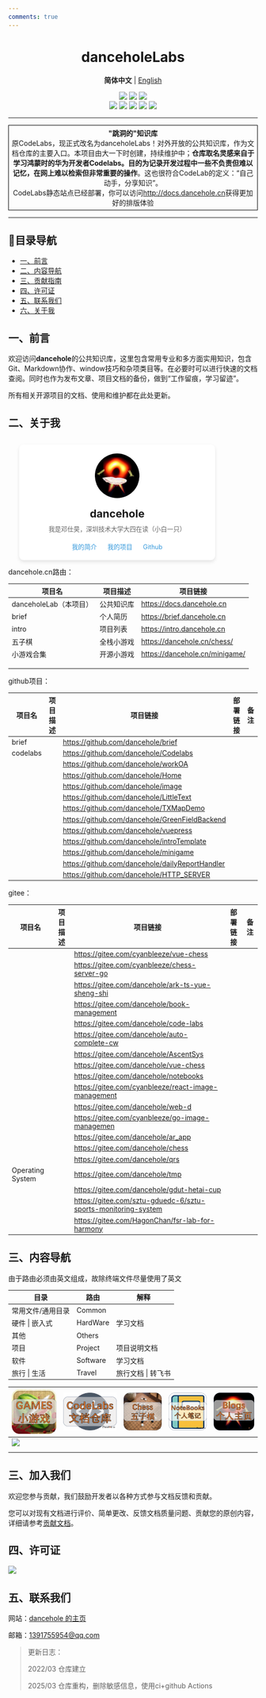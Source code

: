 ```yaml
---
comments: true
---
```




<h1 align="center"> danceholeLabs </h1>

<p align="center">
    <strong>简体中文</strong> | <a href="http://docs.dancehole.cn/Others/README_en">English</a>
</p>


<div align="center">
    <a href ="https://dancehole.gitee.io/"><img src="https://img.shields.io/badge/Blog-dancehole-orange?style=flat&logo=microdotblog&logoColor=white&labelColor=blue"></a>
    <a href ="https://gitee.com/dancehole"><img src="https://img.shields.io/badge/Gitee-dancehole-orange?style=flat&logo=gitee&logoColor=red&labelColor=white"></a>
    <a href ="https://github.com/dancehole"><img src="https://img.shields.io/badge/Github-dancehole-orange?style=flat&logo=github&logoColor=white&labelColor=grey"></a>
</div>

<div align="center">
    <a href ="https://www.apache.org/licenses/LICENSE-2.0.html"><img src="https://img.shields.io/badge/license-Apache--2.0-yellow"></a>
    <a><img src="https://img.shields.io/badge/Repo_type-docs-blue"></a>
    <a><img src="https://img.shields.io/badge/Status-Updating-green"></a>
    <a><img src="https://img.shields.io/badge/Download-Unavailable-darkred"></a>
    <a><img src="https://img.shields.io/badge/Release-Unavailable-darkred"></a>
</div>

------------------------------------------

<p align="center" style="border: 1px solid black; padding: 5px; margin: 10px 0;">
    <span><b>"跳洞的"知识库</b><br></span>
    原CodeLabs，现正式改名为danceholeLabs！对外开放的公共知识库，作为文档仓库的主要入口。本项目由大一下时创建，持续维护中；<b>仓库取名灵感来自于学习鸿蒙时的华为开发者Codelabs。目的为记录开发过程中一些不负责但难以记忆，在网上难以检索但非常重要的操作</b>。这也很符合CodeLab的定义：“自己动手，分享知识”。<br>CodeLabs静态站点已经部署，你可以访问<a href="http://docs.dancehole.cn">http://docs.dancehole.cn</a>获得更加好的排版体验
    </p>



-------------------------------------------------------

## 📝目录导航

- [一、前言](#title1)
- [二、内容导航](#title2)
- [三、贡献指南](#title3)
- [四、许可证](#title4)
- [五、联系我们](#title5)
- [六、关于我](#title6)



## 一、前言<a id = "title1"></a>

欢迎访问**dancehole**的公共知识库，这里包含常用专业和多方面实用知识，包含Git、Markdown协作、window技巧和杂项类目等。在必要时可以进行快速的文档查阅。同时也作为发布文章、项目文档的备份，做到“工作留痕，学习留迹”。

所有相关开源项目的文档、使用和维护都在此处更新。

## 二、关于我<a id = "title2"></a>



<div class="profile-container" style="
    background-color: white;
    padding: 20px;
    border-radius: 10px;
    box-shadow: 0 4px 8px rgba(0, 0, 0, 0.1);
    text-align: center;
    max-width: 400px;
    width: 100%;
    transform: scale(0.9);
    transition: transform 0.3s;">
    <img src="https://raw.githubusercontent.com/dancehole/image/main/notebooks/icon-1080x1080.ico" 
         alt="头像" 
         class="avatar" 
         style="
         width: 100px; 
         height: 100px; 
         border-radius: 50%; 
         margin-bottom: 20px; 
         animation: rotate 4s linear infinite; 
         display: block; 
         margin-left: auto; 
         margin-right: auto;">
    <h1 style="font-size: 24px; margin: 0 0 10px;">dancehole</h1>
    <p style="color: #666; margin: 0 0 20px;">我是邓仕昊，深圳技术大学大四在读（小白一只）</p>
    <div class="social-links">
        <a href="http://brief.dancehole.cn" target="_blank" style="
            display: inline-block; 
            margin: 0 10px; 
            color: #3498db; 
            text-decoration: none; 
            position: relative;">
            我的简介
        </a>
        <a href="http://intro.dancehole.cn" target="_blank" style="
            display: inline-block; 
            margin: 0 10px; 
            color: #3498db; 
            text-decoration: none; 
            position: relative;">
            我的项目
        </a>
        <a href="https://github.com/dancehole" target="_blank" style="
            display: inline-block; 
            margin: 0 10px; 
            color: #3498db; 
            text-decoration: none; 
            position: relative;">
            Github
        </a>
    </div>
</div>
dancehole.cn路由：

| 项目名               | 项目描述  | 项目链接                           |
| ----------------- | ----- | ------------------------------ |
| danceholeLab（本项目） | 公共知识库 | https://docs.dancehole.cn      |
| brief             | 个人简历  | https://brief.dancehole.cn     |
| intro             | 项目列表  | https://intro.dancehole.cn     |
| 五子棋               | 全栈小游戏 | https://dancehole.cn/chess/    |
| 小游戏合集             | 开源小游戏 | https://dancehole.cn/minigame/ |
|                   |       |                                |
|                   |       |                                |
|                   |       |                                |

github项目：

| 项目名      | 项目描述 | 项目链接                                            | 部署链接 | 备注  |
| -------- | ---- | ----------------------------------------------- | ---- | --- |
| brief    |      | https://github.com/dancehole/brief              |      |     |
| codelabs |      | https://github.com/dancehole/Codelabs           |      |     |
|          |      | https://github.com/dancehole/workOA             |      |     |
|          |      | https://github.com/dancehole/Home               |      |     |
|          |      | https://github.com/dancehole/image              |      |     |
|          |      | https://github.com/dancehole/LittleText         |      |     |
|          |      | https://github.com/dancehole/TXMapDemo          |      |     |
|          |      | https://github.com/dancehole/GreenFieldBackend  |      |     |
|          |      | https://github.com/dancehole/vuepress           |      |     |
|          |      | https://github.com/dancehole/introTemplate      |      |     |
|          |      | https://github.com/dancehole/minigame           |      |     |
|          |      | https://github.com/dancehole/dailyReportHandler |      |     |
|          |      | https://github.com/dancehole/HTTP_SERVER        |      |     |

gitee：

| 项目名              | 项目描述 | 项目链接                                                          | 部署链接 | 备注  |
| ---------------- | ---- | ------------------------------------------------------------- | ---- | --- |
|                  |      | https://gitee.com/cyanbleeze/vue-chess                        |      |     |
|                  |      | https://gitee.com/cyanbleeze/chess-server-go                  |      |     |
|                  |      | https://gitee.com/dancehole/ark-ts-yue-sheng-shi              |      |     |
|                  |      | https://gitee.com/dancehole/book-management                   |      |     |
|                  |      | https://gitee.com/dancehole/code-labs                         |      |     |
|                  |      | https://gitee.com/dancehole/auto-complete-cw                  |      |     |
|                  |      | https://gitee.com/dancehole/AscentSys                         |      |     |
|                  |      | https://gitee.com/dancehole/vue-chess                         |      |     |
|                  |      | https://gitee.com/dancehole/notebooks                         |      |     |
|                  |      | https://gitee.com/cyanbleeze/react-image-management           |      |     |
|                  |      | https://gitee.com/dancehole/web-d                             |      |     |
|                  |      | https://gitee.com/cyanbleeze/go-image-managemen               |      |     |
|                  |      | https://gitee.com/dancehole/ar_app                            |      |     |
|                  |      | https://gitee.com/dancehole/chess                             |      |     |
|                  |      | https://gitee.com/dancehole/qrs                               |      |     |
| Operating System |      | https://gitee.com/dancehole/tmp                               |      |     |
|                  |      | https://gitee.com/dancehole/gdut-hetai-cup                    |      |     |
|                  |      | https://gitee.com/sztu-gduedc-6/sztu-sports-monitoring-system |      |     |
|                  |      | https://gitee.com/HagonChan/fsr-lab-for-harmony               |      |     |






## 三、内容导航<a id = "title12"></a>

由于路由必须由英文组成，故除终端文件尽量使用了英文

| 目录              | 路由     | 解释               |
| ----------------- | -------- | ------------------ |
| 常用文件/通用目录 | Common   |                    |
| 硬件 \| 嵌入式    | HardWare | 学习文档           |
| 其他              | Others   |                    |
| 项目              | Project  | 项目说明文档       |
| 软件              | Software | 学习文档           |
| 旅行 \| 生活      | Travel   | 旅行文档 \| 转飞书 |



| <img src="https://raw.githubusercontent.com/dancehole/image/main/danceholeLabs/web-games.png"/> | <img src="https://raw.githubusercontent.com/dancehole/image/main/danceholeLabs/web-codeLabs.png"/> | <img src="https://raw.githubusercontent.com/dancehole/image/main/danceholeLabs/web-chess.png"/> | <img src="https://raw.githubusercontent.com/dancehole/image/main/danceholeLabs/Web_notebooks.png"/> | <img src="https://raw.githubusercontent.com/dancehole/image/main/danceholeLabs/web_blogs.png"/> |
| ------------------------------------------------------------ | ------------------------------------------------------------ | ------------------------------------------------------------ | ------------------------------------------------------------ | ------------------------------------------------------------ |
| <a href="https://dancehole.gitee.io/web-d/"><img src="https://cdn.jsdelivr.net/gh/dancehole/image@main/img/th%20(2).jpg"/> |                                                              |                                                              |                                                              |                                                              |
|                                                              |                                                              |                                                              |                                                              |                                                              |



## 三、加入我们<a id = "title3"></a>

欢迎您参与贡献，我们鼓励开发者以各种方式参与文档反馈和贡献。

您可以对现有文档进行评价、简单更改、反馈文档质量问题、贡献您的原创内容，详细请参考[贡献文档]()。



## 四、许可证<a id = "title4"></a>

​    <a href ="https://www.apache.org/licenses/LICENSE-2.0.html"><img src="https://img.shields.io/badge/license-Apache--2.0-yellow"></a>

## 五、联系我们<a id = "title5"></a>

网站：[dancehole 的主页](http://brief.dancehole.cn)

邮箱：1391755954@qq.com



> 更新日志：
>
> 2022/03 仓库建立
>
> 2025/03 仓库重构，删除敏感信息，使用ci+github Actions
